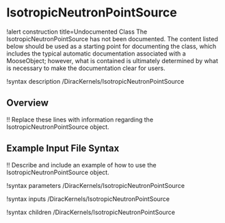 # IsotropicNeutronPointSource

!alert construction title=Undocumented Class
The IsotropicNeutronPointSource has not been documented. The content listed below should be used as a starting point for
documenting the class, which includes the typical automatic documentation associated with a
MooseObject; however, what is contained is ultimately determined by what is necessary to make the
documentation clear for users.

!syntax description /DiracKernels/IsotropicNeutronPointSource

## Overview

!! Replace these lines with information regarding the IsotropicNeutronPointSource object.

## Example Input File Syntax

!! Describe and include an example of how to use the IsotropicNeutronPointSource object.

!syntax parameters /DiracKernels/IsotropicNeutronPointSource

!syntax inputs /DiracKernels/IsotropicNeutronPointSource

!syntax children /DiracKernels/IsotropicNeutronPointSource

